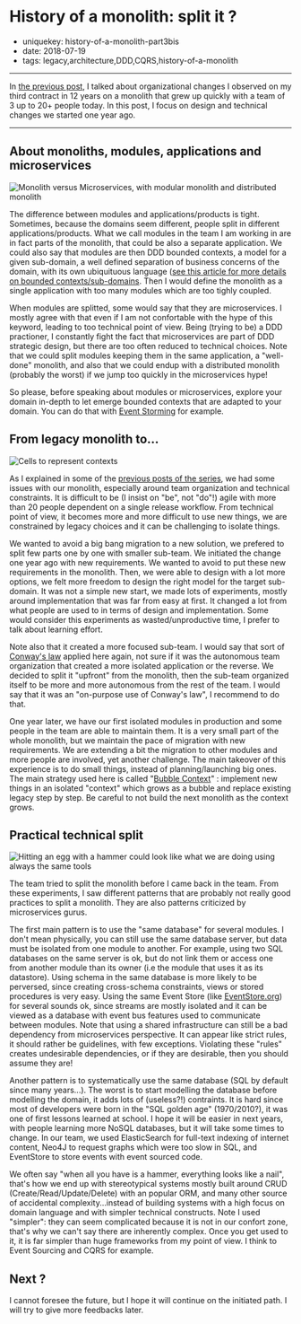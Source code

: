 History of a monolith: split it ?
==================================

- uniquekey: history-of-a-monolith-part3bis
- date: 2018-07-19
- tags: legacy,architecture,DDD,CQRS,history-of-a-monolith

-------------------------------

In [the previous post](/en/blog/2018/04-history-of-a-monolith-part3/), I talked about organizational changes I observed on my third contract in 12 years on a monolith that grew up quickly with a team of 3 up to 20+ people today. In this post, I focus on design and technical changes we started one year ago.

-------------------------------

## About monoliths, modules, applications and microservices

<img alt="Monolith versus Microservices, with modular monolith and distributed monolith" src="/images/Monolith-Microservices.png" class="img-float-left"/>

The difference between modules and applications/products is tight. Sometimes, because the domains seem different, people split in different applications/products. What we call modules in the team I am working in are in fact parts of the monolith, that could be also a separate application. We could also say that modules are then DDD bounded contexts, a model for a given sub-domain, a well defined separation of business concerns of the domain, with its own ubiquituous language ([see this article for more details on bounded contexts/sub-domains](http://gorodinski.com/blog/2013/04/29/sub-domains-and-bounded-contexts-in-domain-driven-design-ddd/). Then I would define the monolith as a single application with too many modules which are too tighly coupled.

When modules are splitted, some would say that they are microservices. I mostly agree with that even if I am not confortable with the hype of this keyword, leading to too technical point of view. Being (trying to be) a DDD practioner, I constantly fight the fact that microservices are part of DDD strategic design, but there are too often reduced to technical choices. Note that we could split modules keeping them in the same application, a "well-done" monolith, and also that we could endup with a distributed monolith (probably the worst) if we jump too quickly in the microservices hype!

So please, before speaking about modules or microservices, explore your domain in-depth to let emerge bounded contexts that are adapted to your domain. You can do that with [Event Storming](https://www.slideshare.net/ziobrando/event-storming-recipes) for example.

## From legacy monolith to...

<img alt="Cells to represent contexts" src="/images/cells.jpg" class="img-float-left"/>

As I explained in some of the [previous posts of the series](/en/tag/history-of-a-monolith), we had some issues with our monolith, especially around team organization and technical constraints. It is difficult to be (I insist on "be", not "do"!) agile with more than 20 people dependent on a single release workflow. From technical point of view, it becomes more and more difficult to use new things, we are constrained by legacy choices and it can be challenging to isolate things.

We wanted to avoid a big bang migration to a new solution, we prefered to split few parts one by one with smaller sub-team. We initiated the change one year ago with new requirements. We wanted to avoid to put these new requirements in the monolith. Then, we were able to design with a lot more options, we felt more freedom to design the right model for the target sub-domain. It was not a simple new start, we made lots of experiments, mostly around implementation that was far from easy at first. It changed a lot from what people are used to in terms of design and implementation. Some would consider this experiments as wasted/unproductive time, I prefer to talk about learning effort.

Note also that it created a more focused sub-team. I would say that sort of [Conway's law](http://melconway.com/Home/Conways_Law.html) applied here again, not sure if it was the autonomous team organization that created a more isolated application or the reverse. We decided to split it "upfront" from the monolith, then the sub-team organized itself to be more and more autonomous from the rest of the team. I would say that it was an "on-purpose use of Conway's law", I recommend to do that.

One year later, we have our first isolated modules in production and some people in the team are able to maintain them. It is a very small part of the whole monolith, but we maintain the pace of migration with new requirements. We are extending a bit the migration to other modules and more people are involved, yet another challenge. The main takeover of this experience is to do small things, instead of planning/launching big ones. The main strategy used here is called "[Bubble Context](http://domainlanguage.com/wp-content/uploads/2016/04/GettingStartedWithDDDWhenSurroundedByLegacySystemsV1.pdf)" : implement new things in an isolated "context" which grows as a bubble and replace existing legacy step by step. Be careful to not build the next monolith as the context grows.

## Practical technical split

<img alt="Hitting an egg with a hammer could look like what we are doing using always the same tools" src="/images/egg-and-hammer.jpg" class="img-float-left"/>

The team tried to split the monolith before I came back in the team. From these experiments, I saw different patterns that are probably not really good practices to split a monolith. They are also patterns criticized by microservices gurus.

The first main pattern is to use the "same database" for several modules. I don't mean physically, you can still use the same database server, but data must be isolated from one module to another. For example, using two SQL databases on the same server is ok, but do not link them or access one from another module than its owner (i.e the module that uses it as its datastore). Using schema in the same database is more likely to be perversed, since creating cross-schema constraints, views or stored procedures is very easy. Using the same Event Store (like [EventStore.org](https://eventstore.org/)) for several sounds ok, since streams are mostly isolated and it can be viewed as a database with event bus features used to communicate between modules. Note that using a shared infrastructure can still be a bad dependency from microservices perspective. It can appear like strict rules, it should rather be guidelines, with few exceptions. Violating these "rules" creates undesirable dependencies, or if they are desirable, then you should assume they are! 

Another pattern is to systematically use the same database (SQL by default since many years...). The worst is to start modelling the database before modelling the domain, it adds lots of (useless?!) contraints. It is hard since most of developers were born in the "SQL golden age" (1970/2010?), it was one of first lessons learned at school. I hope it will be easier in next years, with people learning more NoSQL databases, but it will take some times to change. In our team, we used ElasticSearch for full-text indexing of internet content, Neo4J to request graphs which were too slow in SQL, and EventStore to store events with event sourced code. 

We often say "when all you have is a hammer, everything looks like a nail", that's how we end up with stereotypical systems mostly built around CRUD (Create/Read/Update/Delete) with an popular ORM, and many other source of accidental complexity...instead of building systems with a high focus on domain language and with simpler technical constructs. Note I used "simpler": they can seem complicated because it is not in our confort zone, that's why we can't say there are inherently complex. Once you get used to it, it is far simpler than huge frameworks from my point of view. I think to Event Sourcing and CQRS for example.

## Next ?

I cannot foresee the future, but I hope it will continue on the initiated path. I will try to give more feedbacks later.
